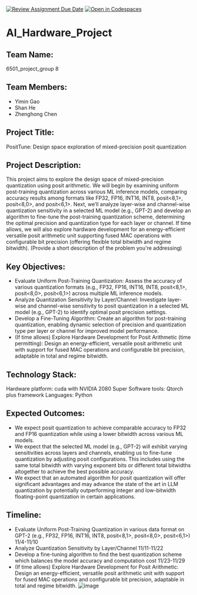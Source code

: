 [![Review Assignment Due Date](https://classroom.github.com/assets/deadline-readme-button-22041afd0340ce965d47ae6ef1cefeee28c7c493a6346c4f15d667ab976d596c.svg)](https://classroom.github.com/a/Buol6fpg)
[![Open in Codespaces](https://classroom.github.com/assets/launch-codespace-2972f46106e565e64193e422d61a12cf1da4916b45550586e14ef0a7c637dd04.svg)](https://classroom.github.com/open-in-codespaces?assignment_repo_id=16837588)

# AI_Hardware_Project

## Team Name: 
6501_project_group 8 

## Team Members:
- Yimin Gao
- Shan He
- Zhenghong Chen

## Project Title:
PositTune: Design space exploration of mixed-precision posit quantization

## Project Description:
This project aims to explore the design space of mixed-precision quantization using posit arithmetic. We will begin by examining uniform post-training quantization across various ML inference models, comparing accuracy results among formats like FP32, FP16, INT16, INT8, posit<8,1>, posit<8,0>, and posit<6,1>. Next, we’ll analyze layer-wise and channel-wise quantization sensitivity in a selected ML model (e.g., GPT-2) and develop an algorithm to fine-tune the post-training quantization scheme, determining the optimal precision and quantization type for each layer or channel. If time allows, we will also explore hardware development for an energy-efficient versatile posit arithmetic unit supporting fused MAC operations with configurable bit precision (offering flexible total bitwidth and regime bitwidth). 
(Provide a short description of the problem you're addressing)

## Key Objectives:
- Evaluate Uniform Post-Training Quantization: Assess the accuracy of various quantization formats (e.g., FP32, FP16, INT16, INT8, posit<8,1>, posit<8,0>, posit<6,1>) across multiple ML inference models.
- Analyze Quantization Sensitivity by Layer/Channel: Investigate layer-wise and channel-wise sensitivity to posit quantization in a selected ML model (e.g., GPT-2) to identify optimal posit precision settings.
- Develop a Fine-Tuning Algorithm: Create an algorithm for post-training quantization, enabling dynamic selection of precision and quantization type per layer or channel for improved model performance.
- (If time allows) Explore Hardware Development for Posit Arithmetic (time permitting): Design an energy-efficient, versatile posit arithmetic unit with support for fused MAC operations and configurable bit precision, adaptable in total and regime bitwidth.

## Technology Stack:
Hardware platform: cuda with NVIDIA 2080 Super
Software tools: Qtorch plus framework
Languages: Python

## Expected Outcomes:
- We expect posit quantization to achieve comparable accuracy to FP32 and FP16 quantization while using a lower bitwidth across various ML models.
- We expect that the selected ML model (e.g., GPT-2) will exhibit varying sensitivities across layers and channels, enabling us to fine-tune quantization by adjusting posit configurations. This includes using the same total bitwidth with varying exponent bits or different total bitwidths altogether to achieve the best possible accuracy.
- We expect that an automated algorithm for posit quantization will offer significant advantages and may advance the state of the art in LLM quantization by potentially outperforming integer and low-bitwidth floating-point quantization in certain applications.

## Timeline:
- Evaluate Uniform Post-Training Quantization in various data format on GPT-2 (e.g., FP32, FP16, INT16, INT8, posit<8,1>, posit<8,0>, posit<6,1>)  11/4-11/10
- Analyze Quantization Sensitivity by Layer/Channel 11/11-11/22
- Develop a fine-tuning algorithm to find the best quantization scheme which balances the model accuracy and computation cost 11/23-11/29
- (If time allows) Explore Hardware Development for Posit Arithmetic: Design an energy-efficient, versatile posit arithmetic unit with support for fused MAC operations and configurable bit precision, adaptable in total and regime bitwidth.
![image](https://github.com/user-attachments/assets/c1e32d18-407b-4f33-80a3-d79625c49ea1)

